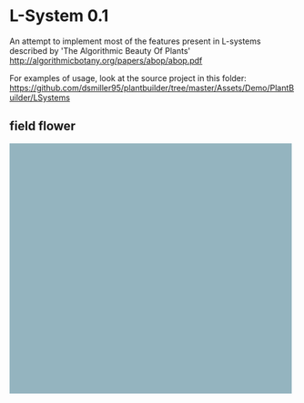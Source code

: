 # L-System 0.1

An attempt to implement most of the features present in L-systems described by 'The Algorithmic Beauty Of Plants' http://algorithmicbotany.org/papers/abop/abop.pdf

For examples of usage, look at the source project in this folder: https://github.com/dsmiller95/plantbuilder/tree/master/Assets/Demo/PlantBuilder/LSystems

## field flower

![flower generation gif](../../DemoPhotos/field-flower-system.gif)
